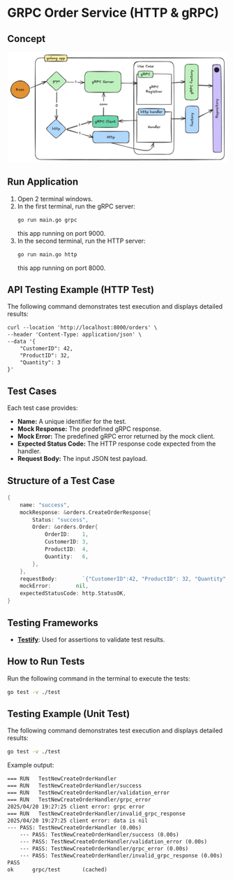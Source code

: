 # GRPC Order Service (HTTP & gRPC)

## Concept
<img src="https://raw.githubusercontent.com/daewu14/grpc-go/refs/heads/main/assets/IMG_1894.png">

## Run Application
1. Open 2 terminal windows.
2. In the first terminal, run the gRPC server:
    ```bash
    go run main.go grpc
    ```
    this app running on port 9000.
3. In the second terminal, run the HTTP server:
    ```bash
    go run main.go http
    ```
   this app running on port 8000.

## API Testing Example (HTTP Test)
The following command demonstrates test execution and displays detailed results:

```curl
curl --location 'http://localhost:8000/orders' \
--header 'Content-Type: application/json' \
--data '{
    "CustomerID": 42,
    "ProductID": 32,
    "Quantity": 3
}'
```

## Test Cases

Each test case provides:
- **Name:** A unique identifier for the test.
- **Mock Response:** The predefined gRPC response.
- **Mock Error:** The predefined gRPC error returned by the mock client.
- **Expected Status Code:** The HTTP response code expected from the handler.
- **Request Body:** The input JSON test payload.

## Structure of a Test Case

```go
{
	name: "success",
	mockResponse: &orders.CreateOrderResponse{
		Status: "success",
		Order: &orders.Order{
			OrderID:	1,
			CustomerID: 3,
			ProductID:  4,
			Quantity:   6,
		},
	},
	requestBody:		`{"CustomerID":42, "ProductID": 32, "Quantity": 3}`,
	mockError:		  nil,
	expectedStatusCode: http.StatusOK,
}
```

## Testing Frameworks

- [**Testify**](https://github.com/stretchr/testify): Used for assertions to validate test results.

## How to Run Tests

Run the following command in the terminal to execute the tests:

```bash
go test -v ./test
```

## Testing Example (Unit Test)

The following command demonstrates test execution and displays detailed results:

```bash
go test -v ./test
```

Example output:
```aiignore
=== RUN   TestNewCreateOrderHandler
=== RUN   TestNewCreateOrderHandler/success
=== RUN   TestNewCreateOrderHandler/validation_error
=== RUN   TestNewCreateOrderHandler/grpc_error
2025/04/20 19:27:25 client error: grpc error
=== RUN   TestNewCreateOrderHandler/invalid_grpc_response
2025/04/20 19:27:25 client error: data is nil
--- PASS: TestNewCreateOrderHandler (0.00s)
    --- PASS: TestNewCreateOrderHandler/success (0.00s)
    --- PASS: TestNewCreateOrderHandler/validation_error (0.00s)
    --- PASS: TestNewCreateOrderHandler/grpc_error (0.00s)
    --- PASS: TestNewCreateOrderHandler/invalid_grpc_response (0.00s)
PASS
ok      grpc/test       (cached)
```
